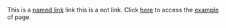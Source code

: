 This is a [named link][] link this is a not link. Click
[here](http://example.com "Example site") to access the [example][] of page.

[named link]:   http://example.com "Example"
[example]:      http://example.com/example.html 'Example page'

